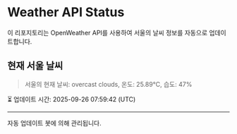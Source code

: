 
# Weather API Status

이 리포지토리는 OpenWeather API를 사용하여 서울의 날씨 정보를 자동으로 업데이트합니다.

## 현재 서울 날씨
> 서울의 현재 날씨: overcast clouds, 온도: 25.89°C, 습도: 47%

⏳ 업데이트 시간: 2025-09-26 07:59:42 (UTC)

---
자동 업데이트 봇에 의해 관리됩니다.
